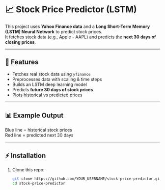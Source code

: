 # 📈 Stock Price Predictor (LSTM)

This project uses **Yahoo Finance data** and a **Long Short-Term Memory (LSTM) Neural Network** to predict stock prices.  
It fetches stock data (e.g., Apple - AAPL) and predicts the **next 30 days of closing prices**.

---

## 🚀 Features
- Fetches real stock data using `yfinance`
- Preprocesses data with scaling & time steps
- Builds an LSTM deep learning model
- Predicts **future 30 days of stock prices**
- Plots historical vs predicted prices

---

## 📊 Example Output
Blue line = historical stock prices  
Red line = predicted next 30 days

---

## ⚡ Installation
1. Clone this repo:
   ```bash
   git clone https://github.com/YOUR_USERNAME/stock-price-predictor.git
   cd stock-price-predictor
